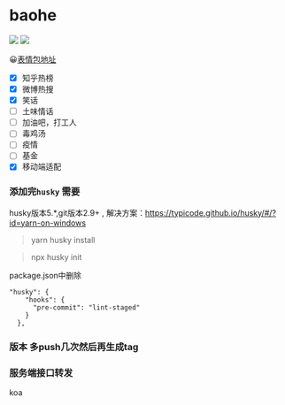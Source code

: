 # baohe


![](https://img.shields.io/apm/l/vim-mode) ![](https://img.shields.io/badge/download-1K-brightgreen.svg)


😀[表情包地址](https://emojipedia.org/people/)

- [x] 知乎热榜
- [x] 微博热搜
- [x] 笑话
- [ ] 土味情话
- [ ] 加油吧，打工人
- [ ] 毒鸡汤
- [ ] 疫情
- [ ] 基金
- [x] 移动端适配

### 添加完`husky` 需要
husky版本5.*,git版本2.9+ , 解决方案：https://typicode.github.io/husky/#/?id=yarn-on-windows

> yarn husky install

> npx husky init

package.json中删除
```
"husky": {
    "hooks": {
      "pre-commit": "lint-staged"
    }
  },

  ```

### 版本  多push几次然后再生成tag


### 服务端接口转发 
koa
